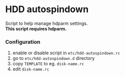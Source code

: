 # HDD autospindown
Script to help manage hdparm settings.  
**This script requires hdparm.**

### Configuration
1) enable or disable script in `etc/hdd-autospindown.rc`
2) go to `etc/hdd-autospindown.d` directory
3) copy `TEMPLATE` to eg. `disk-name.rc`
4) edit `disk-name.rc`

